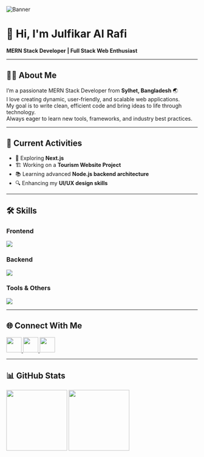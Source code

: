 <!-- Banner -->
![Banner](https://i.ibb.co.com/QFtKJPbJ/Blue-Purple-Orange-Cartoon-Playful-Web-Software-Development-Announcement-Banner.png)

# 👋 Hi, I'm **Julfikar Al Rafi**  
**MERN Stack Developer | Full Stack Web Enthusiast**  

---

## 🧑‍💻 About Me
I’m a passionate MERN Stack Developer from **Sylhet, Bangladesh** 🌏  
I love creating dynamic, user-friendly, and scalable web applications.  
My goal is to write clean, efficient code and bring ideas to life through technology.  
Always eager to learn new tools, frameworks, and industry best practices.  

---

## 🚀 Current Activities
- 🌱 Exploring **Next.js**
- 🏗 Working on a **Tourism Website Project**
- 📚 Learning advanced **Node.js backend architecture**
- 🔍 Enhancing my **UI/UX design skills**

---

## 🛠 Skills

### **Frontend**
<p>
<img src="https://skillicons.dev/icons?i=html,css,tailwind,js,react,nextjs" />
</p>

### **Backend**
<p>
<img src="https://skillicons.dev/icons?i=nodejs,express,mongodb" />
</p>

### **Tools & Others**
<p>
<img src="https://skillicons.dev/icons?i=git,github,vscode,postman" />
</p>

---

## 🌐 Connect With Me
<p>
<a href="https://github.com/JulfikarRafi" target="_blank">
<img src="https://skillicons.dev/icons?i=github" width="40" />
</a>
<a href="https://www.linkedin.com/in/your-linkedin-id" target="_blank">
<img src="https://skillicons.dev/icons?i=linkedin" width="40" />
</a>
<a href="https://twitter.com/your-twitter-id" target="_blank">
<img src="https://skillicons.dev/icons?i=twitter" width="40" />
</a>
</p>

---

## 📊 GitHub Stats
<p>
<img src="https://github-readme-stats.vercel.app/api?username=JulfikarRafi&show_icons=true&theme=tokyonight" height="160" />
<img src="https://github-readme-stats.vercel.app/api/top-langs/?username=JulfikarRafi&layout=compact&theme=tokyonight" height="160" />
</p>
